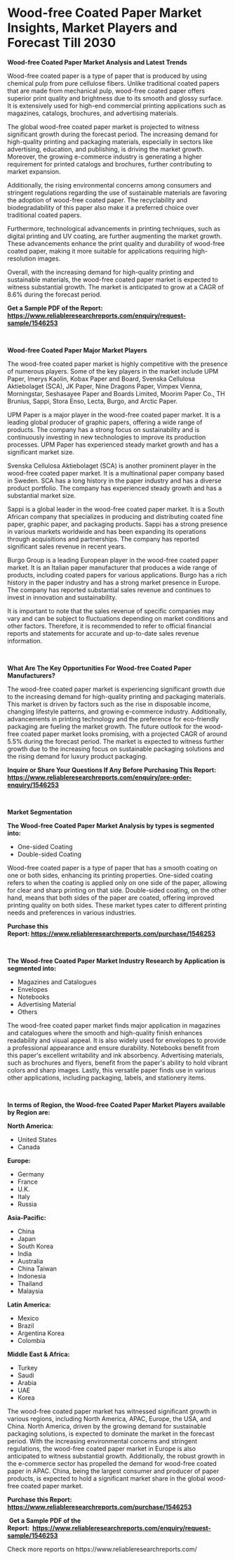 <p><h1>Wood-free Coated Paper Market Insights, Market Players and Forecast Till 2030</h1></p><p><strong>Wood-free Coated Paper Market Analysis and Latest Trends</strong></p>
<p><p>Wood-free coated paper is a type of paper that is produced by using chemical pulp from pure cellulose fibers. Unlike traditional coated papers that are made from mechanical pulp, wood-free coated paper offers superior print quality and brightness due to its smooth and glossy surface. It is extensively used for high-end commercial printing applications such as magazines, catalogs, brochures, and advertising materials.</p><p>The global wood-free coated paper market is projected to witness significant growth during the forecast period. The increasing demand for high-quality printing and packaging materials, especially in sectors like advertising, education, and publishing, is driving the market growth. Moreover, the growing e-commerce industry is generating a higher requirement for printed catalogs and brochures, further contributing to market expansion.</p><p>Additionally, the rising environmental concerns among consumers and stringent regulations regarding the use of sustainable materials are favoring the adoption of wood-free coated paper. The recyclability and biodegradability of this paper also make it a preferred choice over traditional coated papers.</p><p>Furthermore, technological advancements in printing techniques, such as digital printing and UV coating, are further augmenting the market growth. These advancements enhance the print quality and durability of wood-free coated paper, making it more suitable for applications requiring high-resolution images.</p><p>Overall, with the increasing demand for high-quality printing and sustainable materials, the wood-free coated paper market is expected to witness substantial growth. The market is anticipated to grow at a CAGR of 8.6% during the forecast period.</p></p>
<p><strong>Get a Sample PDF of the Report:&nbsp; <a href="https://www.reliableresearchreports.com/enquiry/request-sample/1546253">https://www.reliableresearchreports.com/enquiry/request-sample/1546253</a></strong></p>
<p>&nbsp;</p>
<p><strong>Wood-free Coated Paper Major Market Players</strong></p>
<p><p>The wood-free coated paper market is highly competitive with the presence of numerous players. Some of the key players in the market include UPM Paper, Imerys Kaolin, Kobax Paper and Board, Svenska Cellulosa Aktiebolaget (SCA), JK Paper, Nine Dragons Paper, Vimpex Vienna, Morningstar, Seshasayee Paper and Boards Limited, Moorim Paper Co., TH Brunius, Sappi, Stora Enso, Lecta, Burgo, and Arctic Paper.</p><p>UPM Paper is a major player in the wood-free coated paper market. It is a leading global producer of graphic papers, offering a wide range of products. The company has a strong focus on sustainability and is continuously investing in new technologies to improve its production processes. UPM Paper has experienced steady market growth and has a significant market size.</p><p>Svenska Cellulosa Aktiebolaget (SCA) is another prominent player in the wood-free coated paper market. It is a multinational paper company based in Sweden. SCA has a long history in the paper industry and has a diverse product portfolio. The company has experienced steady growth and has a substantial market size.</p><p>Sappi is a global leader in the wood-free coated paper market. It is a South African company that specializes in producing and distributing coated fine paper, graphic paper, and packaging products. Sappi has a strong presence in various markets worldwide and has been expanding its operations through acquisitions and partnerships. The company has reported significant sales revenue in recent years.</p><p>Burgo Group is a leading European player in the wood-free coated paper market. It is an Italian paper manufacturer that produces a wide range of products, including coated papers for various applications. Burgo has a rich history in the paper industry and has a strong market presence in Europe. The company has reported substantial sales revenue and continues to invest in innovation and sustainability.</p><p>It is important to note that the sales revenue of specific companies may vary and can be subject to fluctuations depending on market conditions and other factors. Therefore, it is recommended to refer to official financial reports and statements for accurate and up-to-date sales revenue information.</p></p>
<p>&nbsp;</p>
<p><strong>What Are The Key Opportunities For Wood-free Coated Paper Manufacturers?</strong></p>
<p><p>The wood-free coated paper market is experiencing significant growth due to the increasing demand for high-quality printing and packaging materials. This market is driven by factors such as the rise in disposable income, changing lifestyle patterns, and growing e-commerce industry. Additionally, advancements in printing technology and the preference for eco-friendly packaging are fueling the market growth. The future outlook for the wood-free coated paper market looks promising, with a projected CAGR of around 5.5% during the forecast period. The market is expected to witness further growth due to the increasing focus on sustainable packaging solutions and the rising demand for luxury product packaging.</p></p>
<p><strong>Inquire or Share Your Questions If Any Before Purchasing This Report: <a href="https://www.reliableresearchreports.com/enquiry/pre-order-enquiry/1546253">https://www.reliableresearchreports.com/enquiry/pre-order-enquiry/1546253</a></strong></p>
<p>&nbsp;</p>
<p><strong>Market Segmentation</strong></p>
<p><strong>The Wood-free Coated Paper Market Analysis by types is segmented into:</strong></p>
<p><ul><li>One-sided Coating</li><li>Double-sided Coating</li></ul></p>
<p><p>Wood-free coated paper is a type of paper that has a smooth coating on one or both sides, enhancing its printing properties. One-sided coating refers to when the coating is applied only on one side of the paper, allowing for clear and sharp printing on that side. Double-sided coating, on the other hand, means that both sides of the paper are coated, offering improved printing quality on both sides. These market types cater to different printing needs and preferences in various industries.</p></p>
<p><strong>Purchase this Report:&nbsp;<a href="https://www.reliableresearchreports.com/purchase/1546253">https://www.reliableresearchreports.com/purchase/1546253</a></strong></p>
<p>&nbsp;</p>
<p><strong>The Wood-free Coated Paper Market Industry Research by Application is segmented into:</strong></p>
<p><ul><li>Magazines and Catalogues</li><li>Envelopes</li><li>Notebooks</li><li>Advertising Material</li><li>Others</li></ul></p>
<p><p>The wood-free coated paper market finds major application in magazines and catalogues where the smooth and high-quality finish enhances readability and visual appeal. It is also widely used for envelopes to provide a professional appearance and ensure durability. Notebooks benefit from this paper's excellent writability and ink absorbency. Advertising materials, such as brochures and flyers, benefit from the paper's ability to hold vibrant colors and sharp images. Lastly, this versatile paper finds use in various other applications, including packaging, labels, and stationery items.</p></p>
<p>&nbsp;</p>
<p><strong>In terms of Region, the Wood-free Coated Paper Market Players available by Region are:</strong></p>
<p>
    <p> <strong> North America: </strong>
        <ul>
            <li>United States</li>
            <li>Canada</li>
        </ul>
        </p> 
    <p> <strong> Europe: </strong>
        <ul>
            <li>Germany</li>
            <li>France</li>
            <li>U.K.</li>
            <li>Italy</li>
            <li>Russia</li>
        </ul>
        </p> 
    <p> <strong> Asia-Pacific: </strong>
        <ul>
            <li>China</li>
            <li>Japan</li>
            <li>South Korea</li>
            <li>India</li>
            <li>Australia</li>
            <li>China Taiwan</li>
            <li>Indonesia</li>
            <li>Thailand</li>
            <li>Malaysia</li>
        </ul>
        </p> 
    <p> <strong> Latin America: </strong>
        <ul>
            <li>Mexico</li>
            <li>Brazil</li>
            <li>Argentina Korea</li>
            <li>Colombia</li>
        </ul>
        </p> 
    <p> <strong> Middle East & Africa: </strong>
        <ul>
            <li>Turkey</li>
            <li>Saudi</li>
            <li>Arabia</li>
            <li>UAE</li>
            <li>Korea</li>
        </ul>
    </p>
    </p>
<p><p>The wood-free coated paper market has witnessed significant growth in various regions, including North America, APAC, Europe, the USA, and China. North America, driven by the growing demand for sustainable packaging solutions, is expected to dominate the market in the forecast period. With the increasing environmental concerns and stringent regulations, the wood-free coated paper market in Europe is also anticipated to witness substantial growth. Additionally, the robust growth in the e-commerce sector has propelled the demand for wood-free coated paper in APAC. China, being the largest consumer and producer of paper products, is expected to hold a significant market share in the global wood-free coated paper market.</p></p>
<p><strong>Purchase this Report: <a href="https://www.reliableresearchreports.com/purchase/1546253">https://www.reliableresearchreports.com/purchase/1546253</a></strong></p>
<p>&nbsp;<strong>Get a Sample PDF of the Report:&nbsp;&nbsp;<a href="https://www.reliableresearchreports.com/enquiry/request-sample/1546253">https://www.reliableresearchreports.com/enquiry/request-sample/1546253</a></strong></p>
<p><strong></strong></p>
<p>Check more reports on https://www.reliableresearchreports.com/</p>